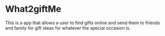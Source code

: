 # What2giftMe
This is a app that allows a user to find gifts online and send them to friends and family for gift ideas for whatever the special occasion is.
